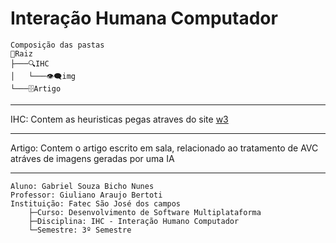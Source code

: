 # Interação Humana Computador

```
Composição das pastas
📁Raiz
├───🔍IHC
│   └───👁‍🗨img
└───🗄Artigo
```
---
IHC: Contem as heuristicas pegas atraves do site [w3](https://www.w3.org/WAI/WCAG21/quickref/)

---
Artigo: Contem o artigo escrito em sala, relacionado ao tratamento de AVC atráves de imagens geradas por uma IA

---
```
Aluno: Gabriel Souza Bicho Nunes
Professor: Giuliano Araujo Bertoti
Instituição: Fatec São José dos campos
    ├─Curso: Desenvolvimento de Software Multiplataforma
    ├─Disciplina: IHC - Interação Humano Computador
    └─Semestre: 3º Semestre
```